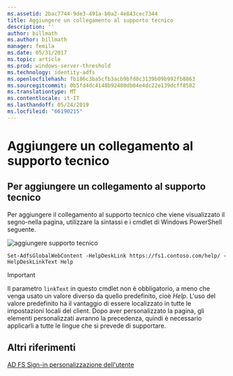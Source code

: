 ```yaml
---
ms.assetid: 2bac7744-9de3-491a-b0a2-4e843cec7344
title: Aggiungere un collegamento al supporto tecnico
description: ''
author: billmath
ms.author: billmath
manager: femila
ms.date: 05/31/2017
ms.topic: article
ms.prod: windows-server-threshold
ms.technology: identity-adfs
ms.openlocfilehash: fb186c3ba5cfb3acb9bfd0c3139b09b992fb8863
ms.sourcegitcommit: 0b5fd4dc4148b92480db04e4dc22e139dcff8582
ms.translationtype: MT
ms.contentlocale: it-IT
ms.lasthandoff: 05/24/2019
ms.locfileid: "66190215"
---
```

# <a name="add-help-desk-link"></a>Aggiungere un collegamento al supporto tecnico 


## <a name="to-add-a-help-desk-link"></a>Per aggiungere un collegamento al supporto tecnico  
Per aggiungere il collegamento al supporto tecnico che viene visualizzato il segno\-nella pagina, utilizzare la sintassi e i cmdlet di Windows PowerShell seguente.  

![aggiungere supporto tecnico](media/AD-FS-user-sign-in-customization/ADFS_Blue_Custom2.png)
  

`Set-AdfsGlobalWebContent -HelpDeskLink https://fs1.contoso.com/help/ -HelpDeskLinkText Help`  
 
  
> [!IMPORTANT]  
> Il parametro `linkText` in questo cmdlet non è obbligatorio, a meno che venga usato un valore diverso da quello predefinito, cioè *Help*. L'uso del valore predefinito ha il vantaggio di essere localizzato in tutte le impostazioni locali del client. Dopo aver personalizzato la pagina, gli elementi personalizzati avranno la precedenza, quindi è necessario applicarli a tutte le lingue che si prevede di supportare.  


## <a name="additional-references"></a>Altri riferimenti 
[AD FS Sign-in personalizzazione dell'utente](AD-FS-user-sign-in-customization.md)  

